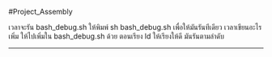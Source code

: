 #Project_Assembly

เวลาจะรัน bash_debug.sh ให้พิมพ์ sh bash_debug.sh เพื่อให้มันรันทีเดียว
เวลาเขียนอะไรเพิ่ม ให้ไปเพิ่มใน bash_debug.sh ด้วย ตอนเรียง ld ให้เรียงให้ดี มันรันตามลำดับ

****************************************************